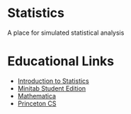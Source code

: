 # Statistics
A place for simulated statistical analysis

# Educational Links
* [Introduction to Statistics]
* [Minitab Student Edition]
* [Mathematica]
* [Princeton CS]

[Introduction to Statistics]:https://openlibrary.org/works/OL1886819W/Introductory_statistics
[Minitab Student Edition]:https://openlibrary.org/works/OL9340088W/The_student_edition_of_Minitab
[Mathematica]:https://openlibrary.org/works/OL15146061W/Mathematica
[Princeton CS]: http://introcs.cs.princeton.edu/java/98simulation/
